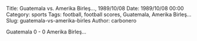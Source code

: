 Title: Guatemala vs. Amerika Birleş…, 1989/10/08
Date: 1989/10/08 00:00
Category: sports
Tags: football, football scores, Guatemala, Amerika Birleş…
Slug: guatemala-vs-amerika-birles
Author: carbonero


Guatemala 0 - 0 Amerika Birleş…
